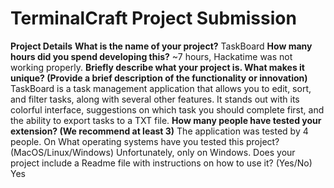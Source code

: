 # TerminalCraft Project Submission

**Project Details**
**What is the name of your project?**
TaskBoard
**How many hours did you spend developing this?**
~7 hours, Hackatime was not working properly.
**Briefly describe what your project is. What makes it unique? (Provide a brief description of the functionality or innovation)**
TaskBoard is a task management application that allows you to edit, sort, and filter tasks, 
along with several other features. It stands out with its colorful interface, suggestions 
on which task you should complete first, and the ability to export tasks to a TXT file. 
**How many people have tested your extension? (We recommend at least 3)**
The application was tested by 4 people.
On What operating systems have you tested this project? (MacOS/Linux/Windows)
Unfortunately, only on Windows.
Does your project include a Readme file with instructions on how to use it? (Yes/No)
Yes

